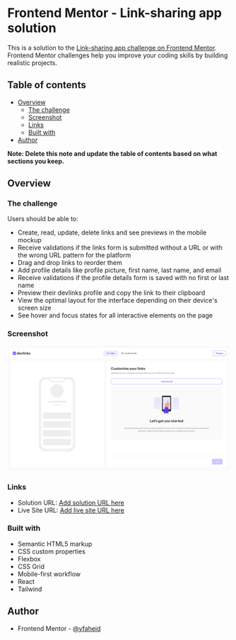 # Frontend Mentor - Link-sharing app solution

This is a solution to the [Link-sharing app challenge on Frontend Mentor](https://www.frontendmentor.io/challenges/linksharing-app-Fbt7yweGsT). Frontend Mentor challenges help you improve your coding skills by building realistic projects.

## Table of contents

- [Overview](#overview)
  - [The challenge](#the-challenge)
  - [Screenshot](#screenshot)
  - [Links](#links)
  - [Built with](#built-with)
- [Author](#author)

**Note: Delete this note and update the table of contents based on what sections you keep.**

## Overview

### The challenge

Users should be able to:

- Create, read, update, delete links and see previews in the mobile mockup
- Receive validations if the links form is submitted without a URL or with the wrong URL pattern for the platform
- Drag and drop links to reorder them
- Add profile details like profile picture, first name, last name, and email
- Receive validations if the profile details form is saved with no first or last name
- Preview their devlinks profile and copy the link to their clipboard
- View the optimal layout for the interface depending on their device's screen size
- See hover and focus states for all interactive elements on the page

### Screenshot

![](./src/assets/link-sharing-app-screenshot.jpg)

### Links

- Solution URL: [Add solution URL here](https://www.frontendmentor.io/solutions/link-sharing-app-using-react-and-tailwind-css-7mq5u9jzRF)
- Live Site URL: [Add live site URL here](https://devlinks-yfaheid.netlify.app/)

### Built with

- Semantic HTML5 markup
- CSS custom properties
- Flexbox
- CSS Grid
- Mobile-first workflow
- React
- Tailwind

## Author

- Frontend Mentor - [@yfaheid](https://www.frontendmentor.io/profile/yfaheid)
